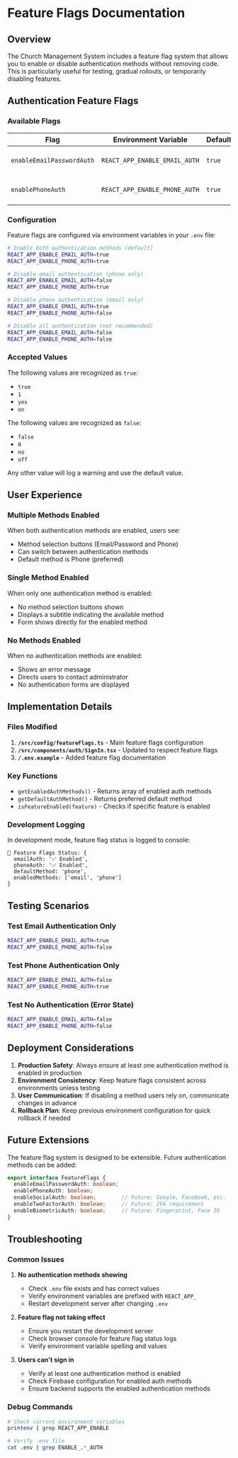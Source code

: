 # Feature Flags Documentation

## Overview

The Church Management System includes a feature flag system that allows you to enable or disable authentication methods without removing code. This is particularly useful for testing, gradual rollouts, or temporarily disabling features.

## Authentication Feature Flags

### Available Flags

| Flag | Environment Variable | Default | Description |
|------|---------------------|---------|-------------|
| `enableEmailPasswordAuth` | `REACT_APP_ENABLE_EMAIL_AUTH` | `true` | Controls email/password authentication |
| `enablePhoneAuth` | `REACT_APP_ENABLE_PHONE_AUTH` | `true` | Controls phone number authentication |

### Configuration

Feature flags are configured via environment variables in your `.env` file:

```bash
# Enable both authentication methods (default)
REACT_APP_ENABLE_EMAIL_AUTH=true
REACT_APP_ENABLE_PHONE_AUTH=true

# Disable email authentication (phone only)
REACT_APP_ENABLE_EMAIL_AUTH=false
REACT_APP_ENABLE_PHONE_AUTH=true

# Disable phone authentication (email only)
REACT_APP_ENABLE_EMAIL_AUTH=true
REACT_APP_ENABLE_PHONE_AUTH=false

# Disable all authentication (not recommended)
REACT_APP_ENABLE_EMAIL_AUTH=false
REACT_APP_ENABLE_PHONE_AUTH=false
```

### Accepted Values

The following values are recognized as `true`:
- `true`
- `1` 
- `yes`
- `on`

The following values are recognized as `false`:
- `false`
- `0`
- `no`
- `off`

Any other value will log a warning and use the default value.

## User Experience

### Multiple Methods Enabled
When both authentication methods are enabled, users see:
- Method selection buttons (Email/Password and Phone)
- Can switch between authentication methods
- Default method is Phone (preferred)

### Single Method Enabled
When only one authentication method is enabled:
- No method selection buttons shown
- Displays a subtitle indicating the available method
- Form shows directly for the enabled method

### No Methods Enabled
When no authentication methods are enabled:
- Shows an error message
- Directs users to contact administrator
- No authentication forms are displayed

## Implementation Details

### Files Modified

1. **`/src/config/featureFlags.ts`** - Main feature flags configuration
2. **`/src/components/auth/SignIn.tsx`** - Updated to respect feature flags
3. **`/.env.example`** - Added feature flag documentation

### Key Functions

- `getEnabledAuthMethods()` - Returns array of enabled auth methods
- `getDefaultAuthMethod()` - Returns preferred default method
- `isFeatureEnabled(feature)` - Checks if specific feature is enabled

### Development Logging

In development mode, feature flag status is logged to console:

```
🏁 Feature Flags Status: {
  emailAuth: '✅ Enabled',
  phoneAuth: '✅ Enabled', 
  defaultMethod: 'phone',
  enabledMethods: ['email', 'phone']
}
```

## Testing Scenarios

### Test Email Authentication Only
```bash
REACT_APP_ENABLE_EMAIL_AUTH=true
REACT_APP_ENABLE_PHONE_AUTH=false
```

### Test Phone Authentication Only  
```bash
REACT_APP_ENABLE_EMAIL_AUTH=false
REACT_APP_ENABLE_PHONE_AUTH=true
```

### Test No Authentication (Error State)
```bash
REACT_APP_ENABLE_EMAIL_AUTH=false
REACT_APP_ENABLE_PHONE_AUTH=false
```

## Deployment Considerations

1. **Production Safety**: Always ensure at least one authentication method is enabled in production
2. **Environment Consistency**: Keep feature flags consistent across environments unless testing
3. **User Communication**: If disabling a method users rely on, communicate changes in advance
4. **Rollback Plan**: Keep previous environment configuration for quick rollback if needed

## Future Extensions

The feature flag system is designed to be extensible. Future authentication methods can be added:

```typescript
export interface FeatureFlags {
  enableEmailPasswordAuth: boolean;
  enablePhoneAuth: boolean;
  enableSocialAuth: boolean;        // Future: Google, Facebook, etc.
  enableTwoFactorAuth: boolean;     // Future: 2FA requirement
  enableBiometricAuth: boolean;     // Future: Fingerprint, Face ID
}
```

## Troubleshooting

### Common Issues

1. **No authentication methods showing**
   - Check `.env` file exists and has correct values
   - Verify environment variables are prefixed with `REACT_APP_`
   - Restart development server after changing `.env`

2. **Feature flag not taking effect**
   - Ensure you restart the development server
   - Check browser console for feature flag status logs
   - Verify environment variable spelling and values

3. **Users can't sign in**
   - Verify at least one authentication method is enabled
   - Check Firebase configuration for enabled auth methods
   - Ensure backend supports the enabled authentication methods

### Debug Commands

```bash
# Check current environment variables
printenv | grep REACT_APP_ENABLE

# Verify .env file
cat .env | grep ENABLE_.*_AUTH
```
